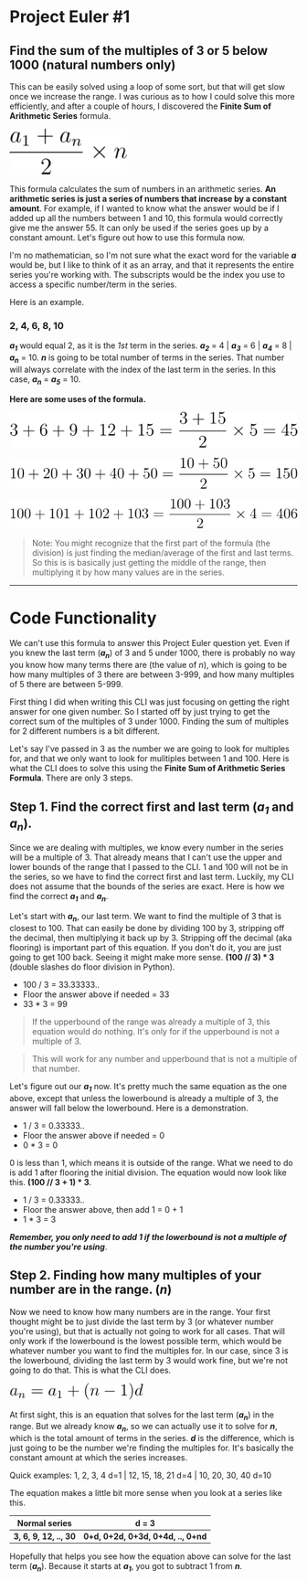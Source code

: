 # Project Euler #1
## Find the sum of the multiples of 3 or 5 below 1000 (natural numbers only)

This can be easily solved using a loop of some sort, but that will get slow once we increase the range.
I was curious as to how I could solve this more efficiently, and after a couple of hours, I discovered the **Finite Sum of Arithmetic Series** formula. 

<img src='https://github.com/GOATMaxwellN/ProjectEulerSoftware/blob/main/euler1/formulae_images/fsoasFormula.svg' height='80'>

This formula calculates the sum of numbers in an arithmetic series. **An arithmetic series is just a series of numbers that increase by a constant amount**. For example, if I wanted to know what the answer would be if I added up all the numbers between 1 and 10, this formula would correctly give me the answer 55. It can only be used if the series goes up by a constant amount. Let's figure out how to use this formula now. 

I'm no mathematician, so I'm not sure what the exact word for the variable ___a___ would be, but I like to think of it as an array, and that it represents the entire series you're working with. The subscripts would be the index you use to access a specific number/term in the series.

Here is an example.
### 2, 4, 6, 8, 10

___a<sub>1</sub>___ would equal 2, as it is the *1st* term in the series. ___a<sub>2</sub>___ = 4 | ___a<sub>3</sub>___ = 6 | ___a<sub>4</sub>___ = 8 | ___a<sub>n</sub>___ = 10. ___n___ is going to be total number of terms in the series. That number will always correlate with the index of the last term in the series. In this case,  ___a<sub>n</sub>___ = ___a<sub>5</sub>___ = 10.

__Here are some uses of the formula.__

![example1](https://github.com/GOATMaxwellN/ProjectEulerSoftware/blob/main/euler1/formulae_images/example1.svg)

![example2](https://github.com/GOATMaxwellN/ProjectEulerSoftware/blob/main/euler1/formulae_images/example2.svg)

![example3](https://github.com/GOATMaxwellN/ProjectEulerSoftware/blob/main/euler1/formulae_images/example3.svg)

> Note: You might recognize that the first part of the formula (the division) is just finding the median/average of the first and last terms. So this is is basically just getting  the middle of the range, then multiplying it by how many values are in the series.
---

# Code Functionality

We can't use this formula to answer this Project Euler question yet. Even if you knew the last term (___a<sub>n</sub>___) of 3 and 5 under 1000, there is probably no way you know how many terms there are (the value of _n_), which is going to be how many multiples of 3 there are between 3-999, and how many multiples of 5 there are between 5-999.

First thing I did when writing this CLI was just focusing on getting the right answer for one given number. So I started off by just trying to get the correct sum of the multiples of 3 under 1000. Finding the sum of multiples for 2 different numbers is a bit different.

Let's say I've passed in 3 as the number we are going to look for multiples for, and that we only want to look for mulitiples between 1 and 100. Here is what the CLI does to solve this using the **Finite Sum of Arithmetic Series Formula**. There are only 3 steps.

## Step 1. Find the correct first and last term (_a<sub>1</sub>_ and _a<sub>n</sub>_).

Since we are dealing with multiples, we know every number in the series will be a multiple of 3. That already means that I can't use the upper and lower bounds of the range that I passed to the CLI. 1 and 100 will not be in the series, so we have to find the correct first and last term. Luckily, my CLI does not assume that the bounds of the series are exact. Here is how we find the correct ___a<sub>1</sub>___ and ___a<sub>n</sub>___.

Let's start with ___a<sub>n</sub>___, our last term. We want to find the multiple of 3 that is closest to 100. That can easily be done by dividing 100 by 3, stripping off the decimal, then multiplying it back up by 3. Stripping off the decimal (aka flooring) is important part of this equation. If you don't do it, you are just going to get 100 back. Seeing it might make more sense. __(100 // 3) * 3__ (double slashes do floor division in Python).

- 100 / 3 = 33.33333..
- Floor the answer above if needed = 33
- 33 * 3 = 99

> If the upperbound of the range was already a multiple of 3, this equation would do nothing. It's only for if the upperbound is not a multiple of 3.

> This will work for any number and upperbound that is not a multiple of that number.

Let's figure out our ___a<sub>1</sub>___ now. It's pretty much the same equation as the one above, except that unless the lowerbound is already a multiple of 3, the answer will fall below the lowerbound. Here is a demonstration.

- 1 / 3 = 0.33333..
- Floor the answer above if needed = 0
- 0 * 3 = 0

0 is less than 1, which means it is outside of the range. What we need to do is add 1 after flooring the initial division. The equation would now look like this. __(100 // 3 + 1) * 3__.

- 1 / 3 = 0.33333..
- Floor the answer above, then add 1 = 0 + 1
- 1 * 3 = 3

___Remember, you only need to add 1 if the lowerbound is not a multiple of the number you're using___.

## Step 2. Finding how many multiples of your number are in the range. (_n_)

Now we need to know how many numbers are in the range. Your first thought might be to just divide the last term by 3 (or whatever number you're using), but that is actually not going to work for all cases. That will only work if the lowerbound is the lowest possible term, which would be whatever number you want to find the multiples for. In our case, since 3 is the lowerbound, dividing the last term by 3 would work fine, but we're not going to do that. This is what the CLI does.

<img src='https://github.com/GOATMaxwellN/ProjectEulerSoftware/blob/main/euler1/formulae_images/solve_for_n.svg' height='30'>

At first sight, this is an equation that solves for the last term (___a<sub>n</sub>___) in the range. But we already know ___a<sub>n</sub>___, so we can actually use it to solve for ___n___, which is the total amount of terms in the series. ___d___ is the difference, which is just going to be the number we're finding the multiples for. It's basically the constant amount at which the series increases.

Quick examples: 1, 2, 3, 4 d=1 | 12, 15, 18, 21 d=4 | 10, 20, 30, 40 d=10

The equation makes a little bit more sense when you look at a series like this.

Normal series | __d = 3__
-------- | --------
__3, 6, 9, 12, .., 30__ | __0+d, 0+2d, 0+3d, 0+4d, .., 0+nd__

Hopefully that helps you see how the equation above can solve for the last term (___a<sub>n</sub>___). Because it starts at ___a<sub>1</sub>___, you got to subtract 1 from ___n___.
